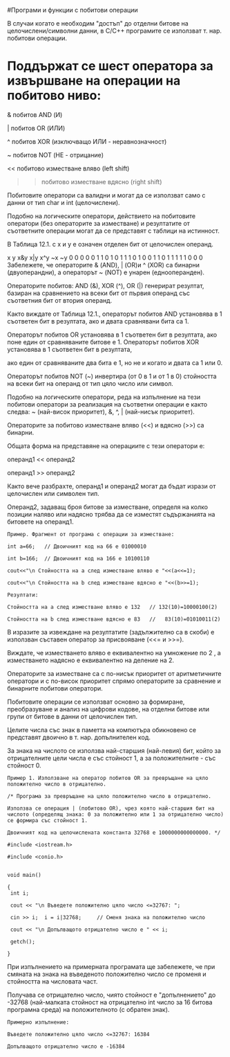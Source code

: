 #Програми и функции с побитови операции

В случаи когато е необходим "достъп" до отделни битове на целочислени/символни данни, в C/C++ програмите се използват т. нар. побитови операции.

Поддържат се шест оператора за извършване на операции на побитово ниво:
=

&	побитов AND (И)

|	побитов OR (ИЛИ)

^	побитов XOR (изключващо ИЛИ - неравнозначност)

~	побитов NOT (НЕ - отрицание)

<<	побитово изместване вляво (left shift)

>>	побитово изместване вдясно (right shift)

Побитовите оператори са валидни и могат да се използват само с данни от тип char и int (целочислени). 

Подобно на логическите оператори, действието на побитовите оператори (без операторите за изместване) и резултатите от съответните операции
могат да се представят с таблици на истинност. 

В Таблица 12.1. с x и y е означен отделен бит от целочислен операнд.

x	y	x&y	x|y	x^y	~x	~y
0	0	 0	 0	 0	 1	 1
0	1	 0	 1	 1	 1	 0
1	0	 0	 1	 1	 0	 1
1	1	 1	 1	 0	 0	 0
Забележете, че операторите & (AND), | (OR)и ^ (XOR) са бинарни (двуоперандни), а операторът ~ (NOT) е унарен (еднооперанден).

Операторите побитов: AND (&), XOR (^), OR (|) генерират резултат, базиран на сравнението на всеки бит от първия операнд със съответния бит от втория операнд. 

Както виждате от Таблица 12.1., операторът побитов AND установява в 1 съответен бит в резултата, ако и двата сравнявани бита са 1. 

Операторът побитов OR установява в 1 съответен бит в резултата, ако поне един от сравняваните битове е 1. Операторът побитов XOR установява в 1 съответен бит в резултата,

ако един от сравняваните два бита е 1, но не и когато и двата са 1 или 0.

Операторът побитов NOT (~) инвертира (от 0 в 1 и от 1 в 0) стойността на всеки бит на операнд от тип цяло число или символ.

Подобно на логическите оператори, реда на изпълнение на тези побитови оператори за реализация на съответни операции е както следва: 
~ (най-висок приоритет), &, ^, | (най-нисък приоритет). 

Операторите за побитово изместване вляво (<<) и вдясно (>>) са бинарни. 

Общата форма на представяне на операциите с тези оператори е:

операнд1 << операнд2

операнд1 >> операнд2

Както вече разбрахте, операнд1 и операнд2 могат да бъдат изрази от целочислен или символен тип. 

Операнд2, задаващ броя битове за изместване, определя на колко позиции наляво или надясно трябва да се изместят съдържанията на битовете на операнд1.

```
Пример. Фрагмент от програма с операции за изместване:

int a=66;   // Двоичният код на 66 е 01000010

int b=166;  // Двоичният код на 166 е 10100110

cout<<"\n Стойността на a след изместване вляво е "<<(а<<=1);

cout<<"\n Стойността на b след изместване вдясно е "<<(b>>=1);

```

```
Резултати:

Стойността на a след изместване вляво е 132   // 132(10)=10000100(2)

Стойността на b след изместване вдясно е 83   //   83(10)=01010011(2)
```

В изразите за извеждане на резултатите (задължително са в скоби) е използван съставен оператор за присвояване (<<= и >>=). 

Виждате, че изместването вляво е еквивалентно на умножение по 2 , а изместването надясно е еквивалентно на деление на 2. 

Операторите за изместване са с по-нисък приоритет от аритметичните оператори и с по-висок приоритет спрямо операторите за сравнение и бинарните побитови оператори. 

Побитовите операции се използват основно за формиране, преобразуване и анализ на цифрови кодове, на отделни битове или групи от битове в данни от целочислен тип. 

Целите числа със знак в паметта на компютъра обикновено се представят двоично в т. нар. допълнителен код.

За знака на числото се използва най-старшия (най-левия) бит, който за отрицателните цели числа е със стойност 1, а за положителните - със стойност 0.

```
Пример 1. Използване на оператор побитов OR за превръщане на цяло положително число в отрицателно.

/* Програма за превръщане на цяло положително число в отрицателно.   

Използва се операция | (побитово OR), чрез която най-старшия бит на числото (определящ знака: 0 за положително или 1 за отрицателно число) се формира със стойност 1. 

Двоичният код на целочислената константа 32768 е 1000000000000000. */

#include <iostream.h>

#include <conio.h>


void main()

{
 int i;

 cout << "\n Въведете положително цяло число <=32767: ";
 
 cin >> i;  i = i|32768;     // Сменя знака на положително число
 
 cout << "\n Допълващото отрицателно число е " << i;
 
 getch();
 
}

```
При изпълнението на примерната програмата ще забележете, че при смяната на знака на въведеното положително число се променя и стойността на числовата част. 

Получава се отрицателно число, чиято стойност е "допълнението" до -32768 (най-малката стойност на отрицателно int число за 16 битова програмна среда) на положителното (с обратен знак).

```
Примерно изпълнение:

Въведете положително цяло число <=32767: 16384

Допълващото отрицателно число е -16384
```
